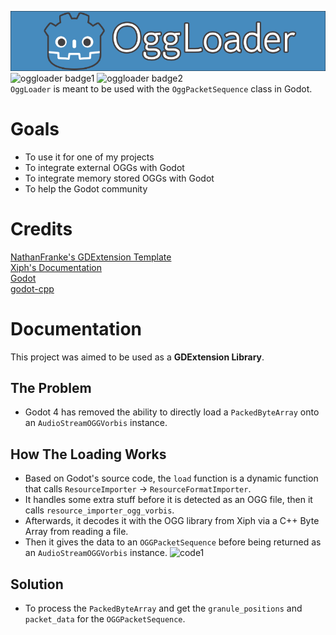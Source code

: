 ![oggloader logo](img/OggLoader.png) \
![oggloader badge1](https://img.shields.io/github/release-date/GrowtopiaFli/oggloader-gdextension?style=for-the-badge)
![oggloader badge2](https://img.shields.io/github/last-commit/GrowtopiaFli/oggloader-gdextension/master?style=for-the-badge) \
`OggLoader` is meant to be used with the `OggPacketSequence` class in Godot.

# Goals
- To use it for one of my projects
- To integrate external OGGs with Godot
- To integrate memory stored OGGs with Godot
- To help the Godot community

# Credits
[NathanFranke's GDExtension Template](https://github.com/nathanfranke/gdextension) \
[Xiph's Documentation](https://xiph.org/doc) \
[Godot](https://github.com/godotengine/godot/tree/37d1dfef9d81aade27ab0c56fc6b6f12f6a08045) \
[godot-cpp](https://github.com/godotengine/godot-cpp/tree/3a9118cb0dafef74773216c47a030c3a4a490747)

# Documentation
This project was aimed to be used as a **GDExtension Library**.

## The Problem
- Godot 4 has removed the ability to directly load a `PackedByteArray` onto an `AudioStreamOGGVorbis` instance.

## How The Loading Works
- Based on Godot's source code, the `load` function is a dynamic function that calls `ResourceImporter` -> `ResourceFormatImporter`.
- It handles some extra stuff before it is detected as an OGG file, then it calls `resource_importer_ogg_vorbis`.
- Afterwards, it decodes it with the OGG library from Xiph via a C++ Byte Array from reading a file.
- Then it gives the data to an `OGGPacketSequence` before being returned as an `AudioStreamOGGVorbis` instance.
![code1](img/code1.svg)

## Solution
- To process the `PackedByteArray` and get the `granule_positions` and `packet_data` for the `OGGPacketSequence`.
